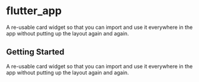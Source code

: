 # flutter_app

A re-usable card widget so that you can import and use it everywhere in the app without putting up the layout again and again.

## Getting Started

A re-usable card widget so that you can import and use it everywhere in the app without putting up the layout again and again.

